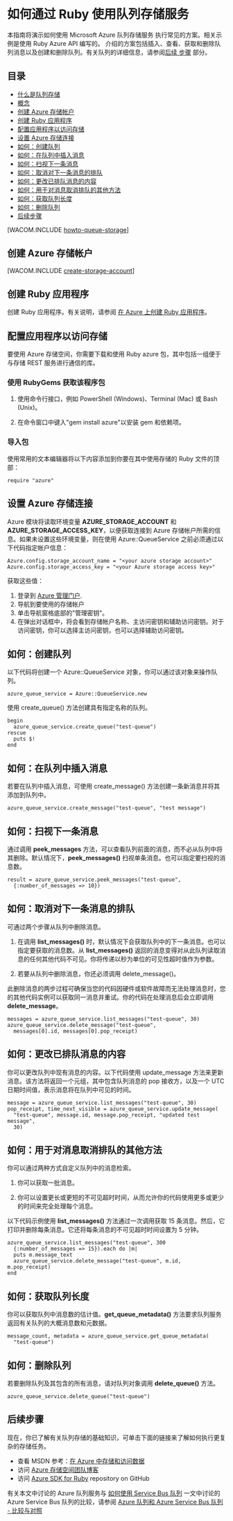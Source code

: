 <properties linkid="dev-ruby-how-to-service-bus-queues" urlDisplayName="Queue Service" pageTitle="如何使用队列服务 (Ruby) | Microsoft Azure" metaKeywords="Azure Queue Service get messages Ruby" description="了解如何使用 Azure 队列服务创建和删除队列，以及插入、获取和删除消息。用 Ruby 编写的相关示例。" metaCanonical="" services="storage" documentationCenter="Ruby" title="How to Use the Queue Storage Service from Ruby" authors="guayan" solutions="" manager="" editor="" />
<tags ms.service="storage"
    ms.date="03/11/2015"
    wacn.date="04/11/2015"
    />





# 如何通过 Ruby 使用队列存储服务

本指南将演示如何使用 Microsoft Azure 队列存储服务
执行常见的方案。相关示例是使用 Ruby Azure API 编写的。
介绍的方案包括插入、查看、获取和删除队列消息以及创建和删除队列。有关队列的详细信息，请参阅[后续
步骤](#next-steps) 部分。

## 目录

* [什么是队列存储](#what-is)
* [概念](#concepts)
* [创建 Azure 存储帐户](#CreateAccount)
* [创建 Ruby 应用程序](#create-a-ruby-application)
* [配置应用程序以访问存储](#configure-your-application-to-access-storage)
* [设置 Azure 存储连接](#setup-a-windows-azure-storage-connection)
* [如何：创建队列](#how-to-create-a-queue)
* [如何：在队列中插入消息](#how-to-insert-a-message-into-a-queue)
* [如何：扫视下一条消息](#how-to-peek-at-the-next-message)
* [如何：取消对下一条消息的排队](#how-to-dequeue-the-next-message)
* [如何：更改已排队消息的内容](#how-to-change-the-contents-of-a-queued-message)
* [如何：用于对消息取消排队的其他方法](#how-to-additional-options-for-dequeuing-messages)
* [如何：获取队列长度](#how-to-get-the-queue-length)
* [如何：删除队列](#how-to-delete-a-queue)
* [后续步骤](#next-steps)

[WACOM.INCLUDE [howto-queue-storage](../includes/howto-queue-storage.md)]

## <a id="CreateAccount"></a>创建 Azure 存储帐户

[WACOM.INCLUDE [create-storage-account](../includes/create-storage-account.md)]

## <a id="create-a-ruby-application"></a>创建 Ruby 应用程序

创建 Ruby 应用程序。有关说明，请参阅 [在 Azure 上创建 Ruby 应用程序](/develop/ruby/tutorials/web-app-with-linux-vm/)。

## <a id="configure-your-application-to-access-storage"></a>配置应用程序以访问存储

要使用 Azure 存储空间，你需要下载和使用 Ruby azure 包，其中包括一组便于与存储 REST 服务进行通信的库。

### 使用 RubyGems 获取该程序包

1. 使用命令行接口，例如 PowerShell (Windows)、Terminal (Mac) 或 Bash (Unix)。

2. 在命令窗口中键入"gem install azure"以安装 gem 和依赖项。

### 导入包

使用常用的文本编辑器将以下内容添加到你要在其中使用存储的 Ruby 文件的顶部：

	require "azure"

## <a id="setup-a-windows-azure-storage-connection"></a>设置 Azure 存储连接

Azure 模块将读取环境变量 **AZURE\_STORAGE\_ACCOUNT** 和 **AZURE\_STORAGE\_ACCESS_KEY**，以便获取连接到 Azure 存储帐户所需的信息。如果未设置这些环境变量，则在使用 Azure::QueueService 之前必须通过以下代码指定帐户信息：

	Azure.config.storage_account_name = "<your azure storage account>"
	Azure.config.storage_access_key = "<your Azure storage access key>"

获取这些值：

1. 登录到 [Azure 管理门户](https://manage.windowsazure.cn/).
2. 导航到要使用的存储帐户
3. 单击导航窗格底部的"管理密钥"。
4. 在弹出对话框中，将会看到存储帐户名称、主访问密钥和辅助访问密钥。对于访问密钥，你可以选择主访问密钥，也可以选择辅助访问密钥。

## <a id="how-to-create-a-queue"></a>如何：创建队列

以下代码将创建一个 Azure::QueueService 对象，你可以通过该对象来操作队列。

	azure_queue_service = Azure::QueueService.new

使用 create_queue() 方法创建具有指定名称的队列。

	begin
	  azure_queue_service.create_queue("test-queue")
	rescue
	  puts $!
	end

## <a id="how-to-insert-a-message-into-a-queue"></a>如何：在队列中插入消息

若要在队列中插入消息，可使用 create_message() 方法创建一条新消息并将其添加到队列中。

	azure_queue_service.create_message("test-queue", "test message")

## <a id="how-to-peek-at-the-next-message"></a>如何：扫视下一条消息

通过调用 **peek\_messages** 方法，可以查看队列前面的消息，而不必从队列中将其删除。默认情况下，**peek\_messages()** 扫视单条消息。也可以指定要扫视的消息数。

	result = azure_queue_service.peek_messages("test-queue",
	  {:number_of_messages => 10})

## <a id="how-to-dequeue-the-next-message"></a>如何：取消对下一条消息的排队

可通过两个步骤从队列中删除消息。

1. 在调用 **list\_messages()** 时，默认情况下会获取队列中的下一条消息。也可以指定要获取的消息数。从 **list\_messages()** 返回的消息变得对从此队列读取消息的任何其他代码不可见。你将传递以秒为单位的可见性超时值作为参数。

2. 若要从队列中删除消息，你还必须调用 delete_message()。

此删除消息的两步过程可确保当您的代码因硬件或软件故障而无法处理消息时，您的其他代码实例可以获取同一消息并重试。你的代码在处理消息后会立即调用 **delete\_message**。

	messages = azure_queue_service.list_messages("test-queue", 30)
	azure_queue_service.delete_message("test-queue", 
	  messages[0].id, messages[0].pop_receipt)

## <a id="how-to-change-the-contents-of-a-queued-message"></a>如何：更改已排队消息的内容

你可以更改队列中现有消息的内容。以下代码使用 update_message 方法来更新消息。该方法将返回一个元组，其中包含队列消息的 pop 接收方，以及一个 UTC 日期时间值，表示消息将在队列中可见的时间。

	message = azure_queue_service.list_messages("test-queue", 30)
	pop_receipt, time_next_visible = azure_queue_service.update_message(
	  "test-queue", message.id, message.pop_receipt, "updated test message", 
	  30)

## <a id="how-to-additional-options-for-dequeuing-messages"></a>如何：用于对消息取消排队的其他方法

你可以通过两种方式自定义队列中的消息检索。

1. 你可以获取一批消息。

2. 你可以设置更长或更短的不可见超时时间，从而允许你的代码使用更多或更少的时间来完全处理每个消息。

以下代码示例使用 **list\_messages()** 方法通过一次调用获取 15 条消息。然后，它打印并删除每条消息。它还将每条消息的不可见超时时间设置为 5 分钟。

	azure_queue_service.list_messages("test-queue", 300
	  {:number_of_messages => 15}).each do |m|
	  puts m.message_text
	  azure_queue_service.delete_message("test-queue", m.id, m.pop_receipt)
	end

## <a id="how-to-get-the-queue-length"></a>如何：获取队列长度

你可以获取队列中消息数的估计值。**get\_queue\_metadata()** 方法要求队列服务返回有关队列的大概消息数和元数据。

	message_count, metadata = azure_queue_service.get_queue_metadata(
	  "test-queue")

## <a id="how-to-delete-a-queue"></a>如何：删除队列

若要删除队列及其包含的所有消息，请对队列对象调用 **delete\_queue()** 方法。

	azure_queue_service.delete_queue("test-queue")

## <a id="next-steps"></a>后续步骤

现在，你已了解有关队列存储的基础知识，可单击下面的链接来了解如何执行更复杂的存储任务。

- 查看 MSDN 参考：[在 Azure 中存储和访问数据](http://msdn.microsoft.com/zh-cn/library/azure/gg433040.aspx)
- 访问 [Azure 存储空间团队博客](http://blogs.msdn.com/b/windowsazurestorage/)
- 访问 [Azure SDK for Ruby](https://github.com/WindowsAzure/azure-sdk-for-ruby) repository on GitHub

有关本文中讨论的 Azure 队列服务与 [如何使用 Service Bus 队列](/develop/ruby/how-to-guides/service-bus-queues/) 一文中讨论的 Azure Service Bus 队列的比较，请参阅 [Azure 队列和 Azure Service Bus 队列 - 比较与对照](http://msdn.microsoft.com/zh-cn/library/azure/hh767287.aspx)
<!--HONumber=41-->
